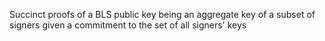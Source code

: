 Succinct proofs of a BLS public key being an aggregate key of a subset of signers given a commitment to the set of all signers' keys